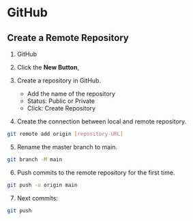 # GitHub

## Create a Remote Repository

1. GitHub
2. Click the **New Button**,
3. Create a repository in GitHub.

   - Add the name of the repository
   - Status: Public or Private
   - Click: Create Repository

4. Create the connection between local and remote repository.

```bash
git remote add origin [repository-URL]
```

5. Rename the master branch to main.

```bash
git branch -M main
```

6. Push commits to the remote repository for the first time.

```bash
git push -u origin main
```

7. Next commits:

```bash
git push
```
